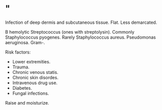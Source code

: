 # "

Infection of deep dermis and subcutaneous tissue.
Flat.
Less demarcated.

B hemolytic Streptococcus (ones with streptolysin).
Commonly Staphylococcus pyogenes.
Rarely Staphylococcus aureus.
Pseudomonas aeruginosa.
Gram-.

Risk factors:
- Lower extremities.
- Trauma.
- Chronic venous statis.
- Chronic skin disordes.
- Intravenous drug use.
- Diabetes.
- Fungal infections.

Raise and moisturize.

